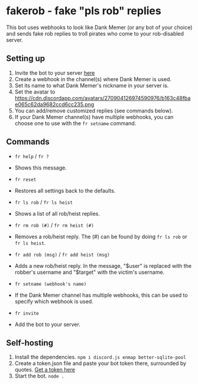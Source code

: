 # fakerob - fake "pls rob" replies
This bot uses webhooks to look like Dank Memer (or any bot of your choice) and sends fake rob replies to troll pirates who come to your rob-disabled server.

## Setting up
1. Invite the bot to your server [here](https://discord.com/api/oauth2/authorize?client_id=526496523878662157&permissions=536873984&scope=bot)
2. Create a webhook in the channel(s) where Dank Memer is used.
3. Set its name to what Dank Memer's nickname in your server is.
4. Set the avatar to https://cdn.discordapp.com/avatars/270904126974590976/b163c48fbae065c62da9682ccd6cc235.png
5. You can add/remove customized replies (see commands below).
6. If your Dank Memer channel(s) have multiple webhooks, you can choose one to use with the `fr setname` command.

## Commands
* `fr help` / `fr ?`
* Shows this message.

* `fr reset`
* Restores all settings back to the defaults.

* `fr ls rob` / `fr ls heist`
* Shows a list of all rob/heist replies.

* `fr rm rob (#)` / `fr rm heist (#)`
* Removes a rob/heist reply. The (#) can be found by doing `fr ls rob` or `fr ls heist`.

* `fr add rob (msg)` / `fr add heist (msg)`
* Adds a new rob/heist reply. In the message, "$user" is replaced with the robber's username and "$target" with the victim's username.

* `fr setname (webhook's name)`
* If the Dank Memer channel has multiple webhooks, this can be used to specify which webhook is used.

* `fr invite`
* Add the bot to your server.

## Self-hosting
1. Install the dependencies. `npm i discord.js enmap better-sqlite-pool`
2. Create a token.json file and paste your bot token there, surrounded by quotes. [Get a token here](https://discord.com/developers)
3. Start the bot. `node .`
